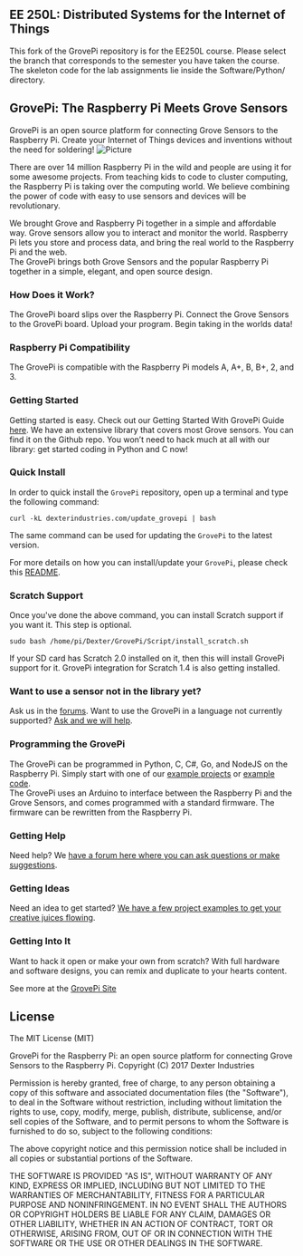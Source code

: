 ## **EE 250L: Distributed Systems for the Internet of Things**

This fork of the GrovePi repository is for the EE250L course. Please select the
branch that corresponds to the semester you have taken the course. The skeleton
code for the lab assignments lie inside the Software/Python/ directory.

## **GrovePi: The Raspberry Pi Meets Grove Sensors**

GrovePi is an open source platform for connecting Grove Sensors to the Raspberry Pi.  Create your Internet of Things devices and inventions without the need for soldering!
![Picture](GrovePi_Plus_By_Dexter_Industries_For_the_Raspberry_Pi.JPG)

There are over 14 million Raspberry Pi in the wild and people are using it for some awesome projects.  From teaching kids to code to cluster computing, the Raspberry Pi is taking over the computing world.  We believe combining the power of code with easy to use sensors and devices will be revolutionary.

We brought Grove and Raspberry Pi together in a simple and affordable way. Grove sensors allow you to interact and monitor the world. Raspberry Pi lets you store and process data, and bring the real world to the Raspberry Pi and the web.  
The GrovePi brings both Grove Sensors and the popular Raspberry Pi together in a simple, elegant, and open source design.

### How Does it Work?
The GrovePi board slips over the Raspberry Pi.  Connect the Grove Sensors to the GrovePi board.  Upload your program.  Begin taking in the worlds data!

### Raspberry Pi Compatibility
The GrovePi is compatible with the Raspberry Pi models A, A+, B, B+, 2, and 3.

### Getting Started
Getting started is easy. Check out our Getting Started With GrovePi Guide [here](http://www.dexterindustries.com/GrovePi/get-started-with-the-grovepi/).
We have an extensive library that covers most Grove sensors. You can find it on the Github repo.  You won’t need to hack much at all with our library: get started coding in Python and C now!

### Quick Install
In order to quick install the `GrovePi` repository, open up a terminal and type the following command:
```
curl -kL dexterindustries.com/update_grovepi | bash
```
The same command can be used for updating the `GrovePi` to the latest version.

For more details on how you can install/update your `GrovePi`, please check this [README](Script/README.md).

### Scratch Support
Once you've done the above command, you can install Scratch support if you want it. This step is optional.
```
sudo bash /home/pi/Dexter/GrovePi/Script/install_scratch.sh
```

If your SD card has Scratch 2.0 installed on it, then this will install GrovePi support for it.
GrovePi integration for Scratch 1.4 is also getting installed.

### Want to use a sensor not in the library yet?  
Ask us in the [forums](http://forum.dexterindustries.com/c/grovepi).  Want to use the GrovePi in a language not currently supported? [Ask and we will help](http://forum.dexterindustries.com/c/grovepi).

### Programming the GrovePi
The GrovePi can be programmed in Python, C, C#, Go, and NodeJS on the Raspberry Pi.  Simply start with one of our [example projects](http://www.dexterindustries.com/GrovePi/projects-for-the-raspberry-pi/) or [example code](https://github.com/DexterInd/GrovePi/tree/master/Software).  
The GrovePi uses an Arduino to interface between the Raspberry Pi and the Grove Sensors, and comes programmed with a standard firmware.  The firmware can be rewritten from the Raspberry Pi.  

### Getting Help
Need help? We [have a forum here where you can ask questions or make suggestions](http://www.dexterindustries.com/GrovePi/projects-for-the-raspberry-pi/).

### Getting Ideas
Need an idea to get started?  [We have a few project examples to get your creative juices flowing](http://www.dexterindustries.com/GrovePi/projects-for-the-raspberry-pi/).

### Getting Into It
Want to hack it open or make your own from scratch? With full hardware and software designs, you can remix and duplicate to your hearts content.

See more at the [GrovePi Site](http://dexterindustries.com/GrovePi/)

## License

The MIT License (MIT)

GrovePi for the Raspberry Pi: an open source platform for connecting Grove Sensors to the Raspberry Pi.
Copyright (C) 2017  Dexter Industries

Permission is hereby granted, free of charge, to any person obtaining a copy
of this software and associated documentation files (the "Software"), to deal
in the Software without restriction, including without limitation the rights
to use, copy, modify, merge, publish, distribute, sublicense, and/or sell
copies of the Software, and to permit persons to whom the Software is
furnished to do so, subject to the following conditions:

The above copyright notice and this permission notice shall be included in
all copies or substantial portions of the Software.

THE SOFTWARE IS PROVIDED "AS IS", WITHOUT WARRANTY OF ANY KIND, EXPRESS OR
IMPLIED, INCLUDING BUT NOT LIMITED TO THE WARRANTIES OF MERCHANTABILITY,
FITNESS FOR A PARTICULAR PURPOSE AND NONINFRINGEMENT. IN NO EVENT SHALL THE
AUTHORS OR COPYRIGHT HOLDERS BE LIABLE FOR ANY CLAIM, DAMAGES OR OTHER
LIABILITY, WHETHER IN AN ACTION OF CONTRACT, TORT OR OTHERWISE, ARISING FROM,
OUT OF OR IN CONNECTION WITH THE SOFTWARE OR THE USE OR OTHER DEALINGS IN
THE SOFTWARE.
